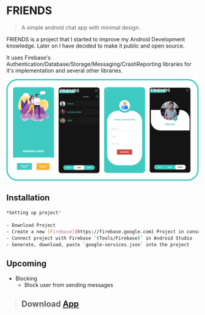 # FRIENDS
> A simple android chat app with minimal design.

FRIENDS is a project that I started to improve my Android Development knowledge.
Later on I have decided to make it public and open source.

It uses Firebase's Authentication/Database/Storage/Messaging/CrashReporting libraries for it's implementation
and several other libraries.

![](header.png)

## Installation
```sh
*Setting up project*

- Download Project
- Create a new [Firebase](https://firebase.google.com) Project in console
- Connect project with Firebase `(Tools/Firebase)` in Android Studio
- Generate, download, paste `google-services.json` into the project

```

## Upcoming

- Blocking
  - Block user from sending messages
  
  
>## Download [App](https://labs.xda-developers.com/store/app/com.dvlnitins.friends)

